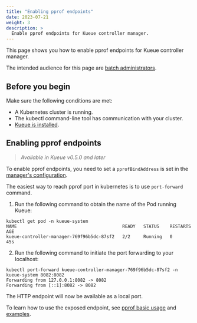 ```yaml
---
title: "Enabling pprof endpoints"
date: 2023-07-21
weight: 3
description: >
  Enable pprof endpoints for Kueue controller manager.
---
```


This page shows you how to enable pprof endpoints for Kueue controller manager.

The intended audience for this page are [batch administrators](/docs/tasks#batch-administrator).

## Before you begin

Make sure the following conditions are met:

- A Kubernetes cluster is running.
- The kubectl command-line tool has communication with your cluster.
- [Kueue is installed](/docs/installation).

## Enabling pprof endpoints

> _Available in Kueue v0.5.0 and later_

To enable pprof endpoints, you need to set a `pprofBindAddress` is set in the [manager's configuration](/docs/installation/#install-a-custom-configured-released-version).

The easiest way to reach pprof port in kubernetes is to use `port-forward` command.

1. Run the following command to obtain the name of the Pod running Kueue:

```shell
kubectl get pod -n kueue-system
NAME                                        READY   STATUS    RESTARTS   AGE
kueue-controller-manager-769f96b5dc-87sf2   2/2     Running   0          45s
```

2. Run the following command to initiate the port forwarding to your localhost:

```shell
kubectl port-forward kueue-controller-manager-769f96b5dc-87sf2 -n kueue-system 8082:8082
Forwarding from 127.0.0.1:8082 -> 8082
Forwarding from [::1]:8082 -> 8082
```

The HTTP endpoint will now be available as a local port.

To learn how to use the exposed endpoint, see [pprof basic usage](https://github.com/google/pprof#basic-usage) and [examples](https://pkg.go.dev/net/http/pprof#hdr-Usage_examples).
